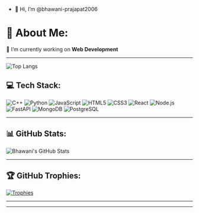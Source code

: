 - 👋 Hi, I’m @bhawani-prajapat2006
# 💫 About Me:
🔭 I’m currently working on **Web Development**  

---

![Top Langs](https://github-readme-stats.vercel.app/api/top-langs/?username=bhawani-prajpat2006&layout=compact&theme=tokyonight)


## 💻 Tech Stack:
![C++](https://img.shields.io/badge/C++-00599C?style=flat-square&logo=c%2b%2b&logoColor=white)
![Python](https://img.shields.io/badge/Python-3776AB?style=flat-square&logo=python&logoColor=white)
![JavaScript](https://img.shields.io/badge/JavaScript-F7DF1E?style=flat-square&logo=javascript&logoColor=black)
![HTML5](https://img.shields.io/badge/HTML5-E34F26?style=flat-square&logo=html5&logoColor=white)
![CSS3](https://img.shields.io/badge/CSS3-1572B6?style=flat-square&logo=css3)
![React](https://img.shields.io/badge/React-20232A?style=flat-square&logo=react&logoColor=61DAFB)
![Node.js](https://img.shields.io/badge/Node.js-339933?style=flat-square&logo=node.js&logoColor=white)
![FastAPI](https://img.shields.io/badge/FastAPI-009688?style=flat-square&logo=fastapi&logoColor=white)
![MongoDB](https://img.shields.io/badge/MongoDB-47A248?style=flat-square&logo=mongodb&logoColor=white)
![PostgreSQL](https://img.shields.io/badge/PostgreSQL-336791?style=flat-square&logo=postgresql&logoColor=white)

---

## 📊 GitHub Stats:
![Bhawani's GitHub Stats](https://github-readme-stats.vercel.app/api?username=bhawani-prajpat2006&show_icons=true&theme=tokyonight)

---

## 🏆 GitHub Trophies:
[![Trophies](https://github-profile-trophy.vercel.app/?username=bhawani-prajpat2006&theme=tokyonight&no-frame=true&margin-w=10)](https://github.com/ryo-ma/github-profile-trophy)

---


---

<!-- Optional: Add visitor count or social links below -->

<!-- ![Visitor Count](https://komarev.com/ghpvc/?username=bhawani-prajpat2006&style=flat-square&color=blue) -->

<!---
bhawani-prajapat2006/bhawani-prajapat2006 is a ✨ special ✨ repository because its `README.md` (this file) appears on your GitHub profile.
You can click the Preview link to take a look at your changes.
--->
